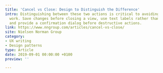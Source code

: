 ```yaml
---
title: 'Cancel vs Close: Design to Distinguish the Difference'
intro: Distinguishing between these two actions is critical to avoiding losing users’
  work. Save changes before closing a view, use text labels rather than an X icon,
  and provide a confirmation dialog before destructive actions.
link: https://www.nngroup.com/articles/cancel-vs-close/
site: Nielsen Norman Group
category:
- UX writing
- Design patterns
type: Article
date: 2019-09-01 00:00:00 +0100
preview: ''

---
```


